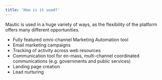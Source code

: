 ```yaml
---
title: 'How is it used?'
---
```


Mautic is used in a huge variety of ways, as the flexibility of the platform offers many different opportunities.

* Fully featured omni-channel Marketing Automation tool
* Email marketing campaigns
* Tracking of activity across web resources
* Communication tool for en-mass, multi-channel coordinated communications (e.g. governments and public services)
* Landing page creation
* Lead nurturing